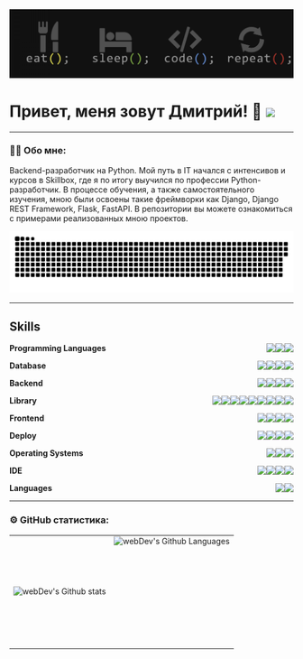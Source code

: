 <img src="assets/eat-sleep-code-repeat-black-background.png" alt="Обои">

# Привет, меня зовут Дмитрий! 👋 <img src="https://media.giphy.com/media/hvRJCLFzcasrR4ia7z/giphy.gif" width="30px"/>

---

### :man_technologist: Обо мне:

Backend-разработчик на Python. Мой путь в IT начался с интенсивов и курсов в Skillbox, где я по итогу выучился по профессии Python-разработчик. В процессе обучения, а также самостоятельного изучения, мною были освоены такие фреймворки как Django, Django REST Framework, Flask, FastAPI. В репозитории вы можете ознакомиться с примерами реализованных мною проектов. 

<p align="center">
 <img width="700" src="assets/github-snake.svg" alt="snake"/>
</p>

---

## Skills

**Programming Languages**
<img align="right" src="https://img.shields.io/badge/BASH-4EAA25?logo=gnu-bash&logoColor=white" />
<img align="right" src="https://img.shields.io/badge/JavaScript-323330?logo=javascript&logoColor=F7DF1E" />
<img align="right" src="https://img.shields.io/badge/Python-FFD43B?logo=python&logoColor=blue" />

**Database**
<img align="right" height="20px" src="https://img.shields.io/badge/redis-%23DD0031.svg?style=for-the-badge&logo=redis&logoColor=white" />
<img align="right" src="https://img.shields.io/badge/PostgreSQL-316192?logo=postgresql&logoColor=white" />
<img align="right" src="https://img.shields.io/badge/MySQL-005C84?logo=mysql&logoColor=white" />
<img align="right" height="20px" src="https://img.shields.io/badge/sqlite-%2307405e.svg?style=for-the-badge&logo=sqlite&logoColor=white" />
<!---
<img align="right" height="20px" src="https://img.shields.io/badge/MongoDB-%234ea94b.svg?style=for-the-badge&logo=mongodb&logoColor=white" />
-->

**Backend**
<img align="right" height="20px" src="https://img.shields.io/badge/flask-%23000.svg?style=for-the-badge&logo=flask&logoColor=white" />
<img align="right" height="20px" src="https://img.shields.io/badge/FastAPI-005571?style=for-the-badge&logo=fastapi" />
<img align="right" height="20px" src="https://img.shields.io/badge/DJANGO-REST-ff1709?style=for-the-badge&logo=django&logoColor=white&color=ff1709&labelColor=gray" />
<img align="right" height="20px" src="https://img.shields.io/badge/django-%23092E20.svg?style=for-the-badge&logo=django&logoColor=white" />
<!---
<img align="right" src="https://img.shields.io/badge/Spring-6DB33F?logo=spring&logoColor=white" />
-->

**Library**
<img align="right" height="20px" src="https://img.shields.io/badge/github-%23121011.svg?style=for-the-badge&logo=github&logoColor=white" />
<img align="right" height="20px" src="https://img.shields.io/badge/gitlab-%23181717.svg?style=for-the-badge&logo=gitlab&logoColor=white" />
<img align="right" height="20px" src="https://img.shields.io/badge/git-%23F05033.svg?style=for-the-badge&logo=git&logoColor=white" />
<img align="right" height="20px" src="https://img.shields.io/badge/grafana-%23F46800.svg?style=for-the-badge&logo=grafana&logoColor=white" />
<img align="right" height="20px" src="https://img.shields.io/badge/Prometheus-E6522C?style=for-the-badge&logo=Prometheus&logoColor=white" />
<img align="right" src="https://img.shields.io/badge/Postman-FF6C37?logo=Postman&logoColor=white" />
<img align="right" height="20px" src="https://static.wixstatic.com/media/cb8344_68f518accddf4e8c9ec5994f9cfd3880~mv2.png/v1/fill/w_1000,h_464,al_c,q_90,usm_0.66_1.00_0.01/cb8344_68f518accddf4e8c9ec5994f9cfd3880~mv2.png" />
<img align="right" height="20px" src="https://img.shields.io/badge/celery-%23a9cc54.svg?style=for-the-badge&logo=celery&logoColor=ddf4a4" />
<img align="right" height="20px" src="https://camo.githubusercontent.com/14f076a601e3997d8a1104f98d5eb70e3fcc3bfc082bdfea9110dac64da9ef5c/68747470733a2f2f68616b696e392e6f72672f77702d636f6e74656e742f75706c6f6164732f323031392f30382f636f6e6e6563742d612d666c61736b2d6170702d746f2d612d6d7973716c2d64617461626173652d776974682d73716c616c6368656d792d616e642d70796d7973716c2e6a7067" />

**Frontend**
<img align="right" height="20px" src="https://img.shields.io/badge/figma-%23F24E1E.svg?style=for-the-badge&logo=figma&logoColor=white" />
<img align="right" height="20px" src="https://img.shields.io/badge/jquery-%230769AD.svg?style=for-the-badge&logo=jquery&logoColor=white" />
<img align="right" height="20px" src="https://img.shields.io/badge/css3-%231572B6.svg?style=for-the-badge&logo=css3&logoColor=white" />
<img align="right" height="20px" src="https://img.shields.io/badge/html5-%23E34F26.svg?style=for-the-badge&logo=html5&logoColor=white" />
<!---
<img align="right" height="20px" src="https://img.shields.io/badge/angular.js-%23E23237.svg?style=for-the-badge&logo=angularjs&logoColor=white" />
<img align="right" height="20px" src="https://img.shields.io/badge/react-%2320232a.svg?style=for-the-badge&logo=react&logoColor=%2361DAFB" />
<img align="right" height="20px" src="https://img.shields.io/badge/vuejs-%2335495e.svg?style=for-the-badge&logo=vuedotjs&logoColor=%234FC08D" />
-->

**Deploy**
<img align="right" height="20px" src="https://github.com/unbit/uwsgi/blob/master/logo_uWSGI.svg" />
<img align="right" height="20px" src="https://img.shields.io/badge/gunicorn-%298729.svg?style=for-the-badge&logo=gunicorn&logoColor=white" />
<img align="right" height="20px" src="https://img.shields.io/badge/nginx-%23009639.svg?style=for-the-badge&logo=nginx&logoColor=white" />
<img align="right" src="https://img.shields.io/badge/Docker-2CA5E0?logo=docker&logoColor=white" />

**Operating Systems**
<img align="right" src="https://img.shields.io/badge/Windows-0078D6?logo=windows&logoColor=white" />
<img align="right" height="20px" src="https://img.shields.io/badge/mac%20os-000000?style=for-the-badge&logo=macos&logoColor=F0F0F0" />
<img align="right" src="https://img.shields.io/badge/Ubuntu-E95420?logo=ubuntu&logoColor=white" />

**IDE**
<img align="right" src="https://img.shields.io/badge/sublime_text-%23575757.svg?logo=sublime-text&logoColor=important" />
<img align="right" src="https://img.shields.io/badge/VIM-%2311AB00.svg?logo=vim&logoColor=whitee" />
<img align="right" src="https://img.shields.io/badge/VSCode-0078D4?logo=visual%20studio%20code&logoColor=white" />
<img align="right" src="https://img.shields.io/badge/PyCharm-000000.svg?logo=PyCharm&logoColor=white" />

**Languages**
<img align="right" src="https://img.shields.io/badge/English-A1-blue?logo=data:image/svg%2bxml;base64,PHN2ZyB4bWxucz0iaHR0cDovL3d3dy53My5vcmcvMjAwMC9zdmciIGlkPSJmbGFnLWljb24tY3NzLWdiLWVuZyIgdmlld0JveD0iMCAwIDY0MCA0ODAiPgogIDxwYXRoIGZpbGw9IiNmZmYiIGQ9Ik0wIDBoNjQwdjQ4MEgweiIvPgogIDxwYXRoIGZpbGw9IiNjZTExMjQiIGQ9Ik0yODEuNiAwaDc2Ljh2NDgwaC03Ni44eiIvPgogIDxwYXRoIGZpbGw9IiNjZTExMjQiIGQ9Ik0wIDIwMS42aDY0MHY3Ni44SDB6Ii8+Cjwvc3ZnPgo=" />
<img align="right" src="https://img.shields.io/badge/Russian-mother tongue-green?logo=data:image/svg%2bxml;base64," />

---

### ⚙️ GitHub статистика:

<table>
  <tr>
    <td>
      <img align="left" src="http://github-readme-streak-stats.herokuapp.com?user=FreemaHG&theme=dark&background=000000" alt="webDev's Github stats" />
    </td>
    <td>
      <img height="195px" align="right" alt="webDev's Github Languages" src="https://github-readme-stats.vercel.app/api/top-langs/?username=FreemaHG&layout=compact&theme=vision-friendly-dark"/>
    </td>
  </tr>
</table>





